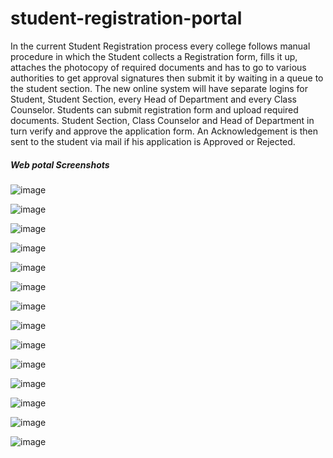 # student-registration-portal

In the current Student Registration process every college follows manual procedure in which the Student collects a Registration form, fills it up, attaches the photocopy of required documents and has to go to various authorities to get approval signatures then submit it by waiting in a queue to the student section.
The new online system will have separate logins for Student, Student Section, every Head of Department and every Class Counselor. Students can submit registration form and upload required documents. Student Section, Class Counselor and Head of Department in turn verify and approve the application form. An Acknowledgement is then sent to the student via mail if his application is Approved or Rejected.

<h5> Web potal Screenshots </h5>

![image](screenshots/login.png)

![image](screenshots/1.png)

![image](screenshots/2.png)

![image](screenshots/3.png)

![image](screenshots/4.png)

![image](screenshots/5.png)

![image](screenshots/6.png)

![image](screenshots/7.png)

![image](screenshots/8.png)

![image](screenshots/9.png)

![image](screenshots/10.png)

![image](screenshots/11.png)

![image](screenshots/12.png)

![image](screenshots/13.png)